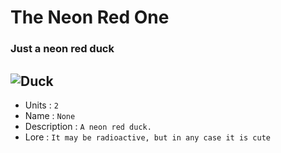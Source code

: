 # The Neon Red One
### Just a neon red duck
![Duck](/imgs/bg-free/neon_red.png)
--- 
- Units : `2`
- Name : `None`
- Description : `A neon red duck.`
- Lore : `It may be radioactive, but in any case it is cute`